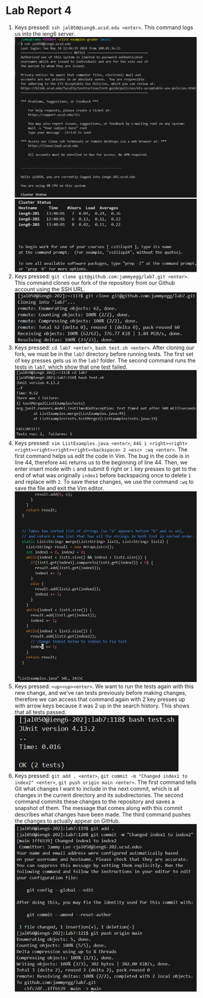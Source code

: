 # Lab Report 4
1. Keys pressed: ``ssh jal050@ieng6.ucsd.edu <enter>``. This command logs us into the ieng6 server.  
   ![Image](Step1.png) ![Image](Step1.2.png)  
2. Keys pressed: ``git clone git@github.com:jammyegg/lab7.git <enter>``. This command clones our fork of the repository from our Github account using the SSH URL.  
   ![Image](Step2.png)  
3. Keys pressed: ``cd lab7 <enter>``, ``bash test.sh <enter>``. After cloning our fork, we must be in the ``lab7`` directory before running tests. The first set of key presses gets us in the ``lab7`` folder. The second command runs the tests in ``lab7``, which show that one test failed.  
   ![Image](Step3.png)  
4. Keys pressed: ``vim ListExamples.java <enter>``, ``44G i <right><right><right><right><right><right><backspace> 2 <esc> :wq <enter>``. The first command helps us edit the code in Vim. The bug in the code is in line 44, therefore ``44G`` returns us to the beginning of line 44. Then, we enter insert mode with ``i`` and submit 6 right or ``l`` key presses to get to the end of what was originally ``index1`` before backspacing once to delete ``1`` and replace with ``2``. To save these changes, we use the command ``:wq`` to save the file and exit the Vim editor.  
   ![Image](Step4.png)  
5. Keys pressed: ``<up><up><enter>``. We want to run the tests again with this new change, and we've ran tests previously before making changes, therefore we can access that command again with 2 key presses up with arrow keys because it was 2 up in the search history. This shows that all tests passed.  
   ![Image](Step5.png)  
6. Keys pressed: ``git add . <enter>``, ``git commit -m "Changed index1 to index2" <enter>``, ``git push origin main <enter>``. The first command tells Git what changes I want to include in the next commit, which is all changes in the current directory and its subdirectories. The second command commits these changes to the repository and saves a snapshot of them. The message that comes along with this commit describes what changes have been made. The third command pushes the changes to actually appear on GitHub.  
   ![Image](Step6.png)
